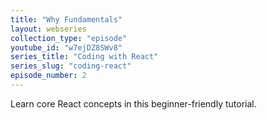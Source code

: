 ```yaml
---
title: "Why Fundamentals"
layout: webseries
collection_type: "episode"
youtube_id: "w7ejDZ8SWv8"
series_title: "Coding with React"
series_slug: "coding-react"
episode_number: 2
---
```

Learn core React concepts in this beginner-friendly tutorial.